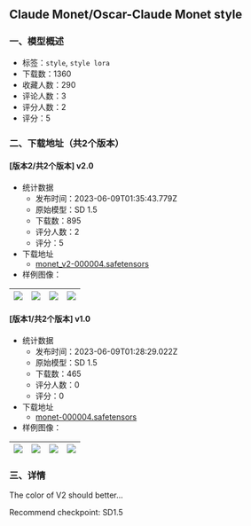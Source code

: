 ## Claude Monet/Oscar-Claude Monet style
### 一、模型概述

- 标签：`style`, `style lora`
- 下载数：1360
- 收藏人数：290
- 评论人数：3
- 评分人数：2
- 评分：5

### 二、下载地址（共2个版本）

#### [版本2/共2个版本] v2.0

- 统计数据
  - 发布时间：2023-06-09T01:35:43.779Z
  - 原始模型：SD 1.5
  - 下载数：895
  - 评分人数：2
  - 评分：5
- 下载地址
  - [monet_v2-000004.safetensors](https://civitai.com/api/download/models/92086)
- 样例图像：

| <img src="https://image.civitai.com/xG1nkqKTMzGDvpLrqFT7WA/bf4fbfc7-04dd-4b40-961e-97e3c77742dc/width=450/1079300.jpeg" /> | <img src="https://image.civitai.com/xG1nkqKTMzGDvpLrqFT7WA/f09ea28b-a4b9-4298-adc9-5e47a9f8ba18/width=450/1079304.jpeg" /> | <img src="https://image.civitai.com/xG1nkqKTMzGDvpLrqFT7WA/b496b7ff-6bc4-4b47-aa27-9c409478a689/width=450/1079305.jpeg" /> | <img src="https://image.civitai.com/xG1nkqKTMzGDvpLrqFT7WA/5b0bc45b-b912-49de-b8f8-681dd2cc4a91/width=450/1079306.jpeg" /> |
| ---- | ---- | ---- | ---- |

#### [版本1/共2个版本] v1.0

- 统计数据
  - 发布时间：2023-06-09T01:28:29.022Z
  - 原始模型：SD 1.5
  - 下载数：465
  - 评分人数：0
  - 评分：0
- 下载地址
  - [monet-000004.safetensors](https://civitai.com/api/download/models/78615)
- 样例图像：

| <img src="https://image.civitai.com/xG1nkqKTMzGDvpLrqFT7WA/7fdbbe67-ccb4-4394-8f62-28e99ea4f4e9/width=450/881296.jpeg" /> | <img src="https://image.civitai.com/xG1nkqKTMzGDvpLrqFT7WA/c910fba3-9bac-4840-ac0c-37fa3a521a3f/width=450/881295.jpeg" /> | <img src="https://image.civitai.com/xG1nkqKTMzGDvpLrqFT7WA/79d95486-7af6-4239-a460-2081cddd8727/width=450/881297.jpeg" /> | <img src="https://image.civitai.com/xG1nkqKTMzGDvpLrqFT7WA/99873d22-e188-4892-8503-151853b768ac/width=450/881298.jpeg" /> |
| ---- | ---- | ---- | ---- |


### 三、详情
<p>The color of V2 should better...</p><p></p><p>Recommend checkpoint: SD1.5</p>